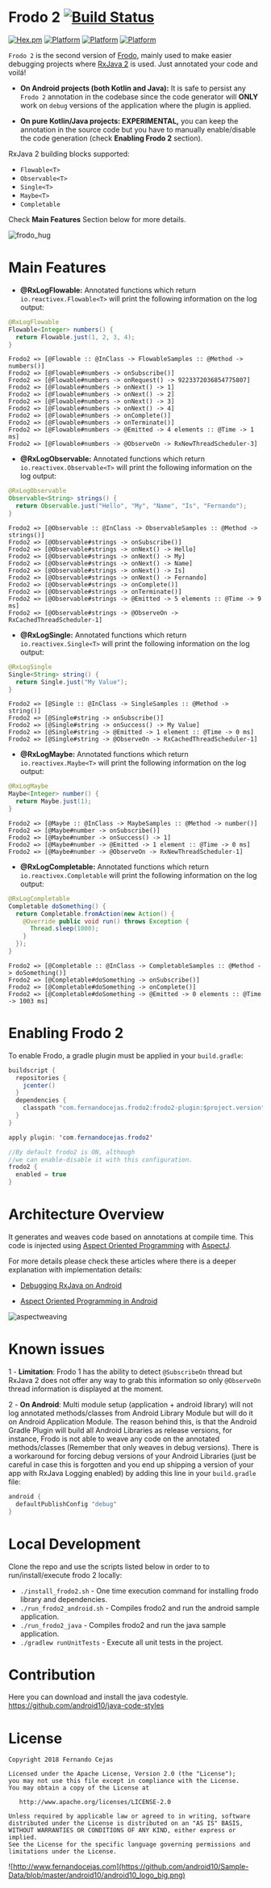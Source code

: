 

Frodo 2 [![Build Status](https://travis-ci.org/android10/frodo2.svg?branch=master)](https://travis-ci.org/android10/frodo2)
=========================

[![Hex.pm](https://img.shields.io/hexpm/l/plug.svg)](http://www.apache.org/licenses/LICENSE-2.0) 
[![Platform](https://img.shields.io/badge/platform-kotlin-blue.svg)](https://kotlinlang.org/)
[![Platform](https://img.shields.io/badge/platform-android-green.svg)](http://developer.android.com/index.html)
[![Platform](https://img.shields.io/badge/platform-java-orange.svg)](https://docs.oracle.com/javase/8/docs/)

```Frodo 2``` is the second version of [Frodo](https://github.com/android10/frodo/), mainly used to make easier debugging projects where [RxJava 2](https://github.com/ReactiveX/RxJava/wiki/What's-different-in-2.0) is used. 
Just annotated your code and voilá! 

- **On Android projects (both Kotlin and Java):** It is safe to persist any ```Frodo 2``` annotation in the codebase since the code generator will **ONLY** work on ```debug``` versions of the application where the plugin is applied.

- **On pure Kotlin/Java projects: EXPERIMENTAL,** you can keep the annotation in the source code but you have to manually enable/disable the code generation (check **Enabling Frodo 2** section).

RxJava 2 building blocks supported: 
* `Flowable<T>` 
* `Observable<T>` 
* `Single<T>` 
* `Maybe<T>` 
* `Completable`

Check **Main Features** Section below for more details.

![frodo_hug](https://cloud.githubusercontent.com/assets/1360604/10925718/e7ea4318-8290-11e5-91b4-f2bfbde65319.gif)


Main Features
=========================

- **@RxLogFlowable:** Annotated functions which return ```io.reactivex.Flowable<T>``` will print the following information on the log output:

```java
@RxLogFlowable
Flowable<Integer> numbers() {
  return Flowable.just(1, 2, 3, 4);
}
```
```
Frodo2 => [@Flowable :: @InClass -> FlowableSamples :: @Method -> numbers()]
Frodo2 => [@Flowable#numbers -> onSubscribe()]
Frodo2 => [@Flowable#numbers -> onRequest() -> 9223372036854775807]
Frodo2 => [@Flowable#numbers -> onNext() -> 1]
Frodo2 => [@Flowable#numbers -> onNext() -> 2]
Frodo2 => [@Flowable#numbers -> onNext() -> 3]
Frodo2 => [@Flowable#numbers -> onNext() -> 4]
Frodo2 => [@Flowable#numbers -> onComplete()]
Frodo2 => [@Flowable#numbers -> onTerminate()]
Frodo2 => [@Flowable#numbers -> @Emitted -> 4 elements :: @Time -> 1 ms]
Frodo2 => [@Flowable#numbers -> @ObserveOn -> RxNewThreadScheduler-3]
```

- **@RxLogObservable:** Annotated functions which return ```io.reactivex.Observable<T>``` will print the following information on the log output:

```java
@RxLogObservable
Observable<String> strings() {
  return Observable.just("Hello", "My", "Name", "Is", "Fernando");
}
```
```
Frodo2 => [@Observable :: @InClass -> ObservableSamples :: @Method -> strings()]
Frodo2 => [@Observable#strings -> onSubscribe()]
Frodo2 => [@Observable#strings -> onNext() -> Hello]
Frodo2 => [@Observable#strings -> onNext() -> My]
Frodo2 => [@Observable#strings -> onNext() -> Name]
Frodo2 => [@Observable#strings -> onNext() -> Is]
Frodo2 => [@Observable#strings -> onNext() -> Fernando]
Frodo2 => [@Observable#strings -> onComplete()]
Frodo2 => [@Observable#strings -> onTerminate()]
Frodo2 => [@Observable#strings -> @Emitted -> 5 elements :: @Time -> 9 ms]
Frodo2 => [@Observable#strings -> @ObserveOn -> RxCachedThreadScheduler-1]
```

- **@RxLogSingle:** Annotated functions which return ```io.reactivex.Single<T>``` will print the following information on the log output:

```java
@RxLogSingle
Single<String> string() {
  return Single.just("My Value");
}
```
```
Frodo2 => [@Single :: @InClass -> SingleSamples :: @Method -> string()]
Frodo2 => [@Single#string -> onSubscribe()]
Frodo2 => [@Single#string -> onSuccess() -> My Value]
Frodo2 => [@Single#string -> @Emitted -> 1 element :: @Time -> 0 ms]
Frodo2 => [@Single#string -> @ObserveOn -> RxCachedThreadScheduler-1]
```

- **@RxLogMaybe:** Annotated functions which return ```io.reactivex.Maybe<T>``` will print the following information on the log output:

```java
@RxLogMaybe
Maybe<Integer> number() {
  return Maybe.just(1);
}
```
```
Frodo2 => [@Maybe :: @InClass -> MaybeSamples :: @Method -> number()]
Frodo2 => [@Maybe#number -> onSubscribe()]
Frodo2 => [@Maybe#number -> onSuccess() -> 1]
Frodo2 => [@Maybe#number -> @Emitted -> 1 element :: @Time -> 0 ms]
Frodo2 => [@Maybe#number -> @ObserveOn -> RxNewThreadScheduler-1]
```

- **@RxLogCompletable:** Annotated functions which return ```io.reactivex.Completable``` will print the following information on the log output:

```java
@RxLogCompletable
Completable doSomething() {
  return Completable.fromAction(new Action() {
    @Override public void run() throws Exception {
      Thread.sleep(1000);
    }
  });
}
```
```
Frodo2 => [@Completable :: @InClass -> CompletableSamples :: @Method -> doSomething()]
Frodo2 => [@Completable#doSomething -> onSubscribe()]
Frodo2 => [@Completable#doSomething -> onComplete()]
Frodo2 => [@Completable#doSomething -> @Emitted -> 0 elements :: @Time -> 1003 ms]
```

Enabling Frodo 2
=========================

To enable Frodo, a gradle plugin must be applied in your ```build.gradle```:

```java
buildscript {
  repositories {
    jcenter()
  }
  dependencies {
    classpath "com.fernandocejas.frodo2:frodo2-plugin:$project.version"
  }
}

apply plugin: 'com.fernandocejas.frodo2'

//By default frodo2 is ON, although
//we can enable-disable it with this configuration.
frodo2 {
  enabled = true
}
```

Architecture Overview
=========================

It generates and weaves code based on annotations at compile time. This code is injected using [Aspect Oriented Programming](https://fernandocejas.com/2014/08/03/aspect-oriented-programming-in-android/) with [AspectJ](https://www.eclipse.org/aspectj/).

For more details please check these articles where there is a deeper explanation with implementation details:

- [Debugging RxJava on Android](https://fernandocejas.com/2015/11/05/debugging-rxjava-on-android/)

- [Aspect Oriented Programming in Android](https://fernandocejas.com/2014/08/03/aspect-oriented-programming-in-android/)

![aspectweaving](https://user-images.githubusercontent.com/1360604/40504693-4adf5a5e-5f92-11e8-89b3-e45c04b78745.png)


Known issues
=========================

1 - **Limitation**: Frodo 1 has the ability to detect ```@SubscribeOn``` thread but RxJava 2 does not offer any way to grab this information so only ```@ObserveOn``` thread information is displayed at the moment. 

2 - **On Android**: Multi module setup (application + android library) will not log annotated methods/classes from Android Library Module but will do it on Android Application Module. The reason behind this, is that the Android Gradle Plugin will build all Android Libraries as release versions, for instance, Frodo is not able to weave any code on the annotated methods/classes (Remember that only weaves in debug versions). There is a workaround for forcing debug versions of your Android Libraries (just be careful in case this is forgotten and you end up shipping a version of your app with RxJava Logging enabled) by adding this line in your ```build.gradle``` file:

```java
android {
  defaultPublishConfig "debug"
}
```

Local Development
=========================

Clone the repo and use the scripts listed below in order to to run/install/execute frodo 2 locally:

 * `./install_frodo2.sh` - One time execution command for installing frodo library and dependencies.
 * `./run_frodo2_android.sh` - Compiles frodo2 and run the android sample application.
 * `./run_frodo2_java` - Compiles frodo2 and run the java sample application.
 * `./gradlew runUnitTests` - Execute all unit tests in the project.
 
Contribution
=========================

Here you can download and install the java codestyle.
https://github.com/android10/java-code-styles 

License
=========================

    Copyright 2018 Fernando Cejas

    Licensed under the Apache License, Version 2.0 (the "License");
    you may not use this file except in compliance with the License.
    You may obtain a copy of the License at

       http://www.apache.org/licenses/LICENSE-2.0

    Unless required by applicable law or agreed to in writing, software
    distributed under the License is distributed on an "AS IS" BASIS,
    WITHOUT WARRANTIES OR CONDITIONS OF ANY KIND, either express or implied.
    See the License for the specific language governing permissions and
    limitations under the License.


![http://www.fernandocejas.com](https://github.com/android10/Sample-Data/blob/master/android10/android10_logo_big.png)
